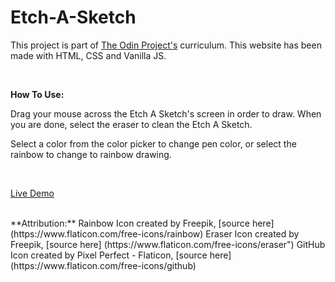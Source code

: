 # Etch-A-Sketch


This project is part of [The Odin Project's](https://www.theodinproject.com/lessons/foundations-etch-a-sketch) curriculum. 
This website has been made with HTML, CSS and Vanilla JS. 

<br />

**How To Use:**

Drag your mouse across the Etch A Sketch's screen in order to draw. When you are done, select the eraser to clean the Etch A Sketch.  

Select a color from the color picker to change pen color, or select the rainbow to change to rainbow drawing.  

<br />

[Live Demo](https://andrealeah.github.io/Etch-A-Sketch/)

<br />
**Attribution:**  
Rainbow Icon created by Freepik, [source here] (https://www.flaticon.com/free-icons/rainbow)  
Eraser Icon created by Freepik, [source here] (https://www.flaticon.com/free-icons/eraser")  
GitHub Icon created by Pixel Perfect - Flaticon, [source here] (https://www.flaticon.com/free-icons/github)  


